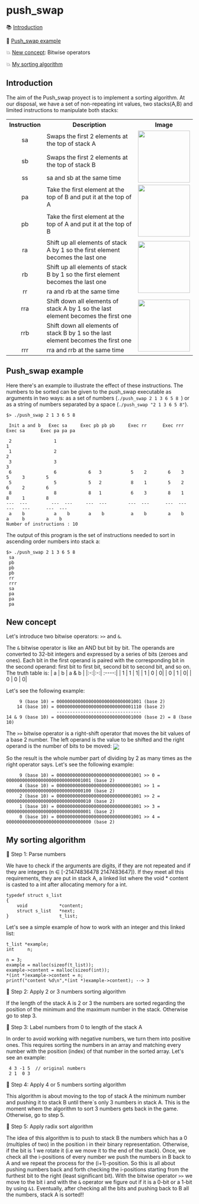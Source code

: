 # push_swap

:books: [Introduction](#introduction)

:bookmark_tabs: [Push_swap example](#push_swap-example)

:collision: [New concept](#new-concept): Bitwise operators

:collision: [My sorting algorithm](#my-sorting-algorithm)
 

## Introduction
The aim of the Push_swap proyect is to implement a sorting algorithm. At our disposal, we have a set of non-repeating int values, two stacks(A,B) and limited instructions to manipulate 
both stacks:

<table>
  <tr>
    <th>Instruction</th>
    <th>Description</th>
    <th>Image</th>
  </tr>
  <tr>
    <td align=center>sa</td>
    <td>  Swaps the first 2 elements at the top of stack A </td>
    <td rowspan = "3" ><img height="140" align=center src="https://user-images.githubusercontent.com/71781441/144010895-74ea4e2c-8650-49d4-a1e0-42107bf805eb.jpg"></td>
  </tr>
  <tr>
    <td align=center>sb</td>
    <td>  Swaps the first 2 elements at the top of stack B </td>
  </tr>
  <tr>
    <td align=center>ss</td>
    <td>   sa and sb at the same time </td>
  </tr>
  <tr>
    <td align=center>pa</td>
    <td>   Take the first element at the top of B and put it at the top of A </td>
    <td rowspan = "2" ><img height="140" align=center src="https://user-images.githubusercontent.com/71781441/144012628-a9b6c50a-c042-4106-8d4a-980defecb2c2.jpg"></td>
  </tr>
  <tr>
    <td align=center>pb</td>
    <td> Take the first element at the top of A and put it at the top of B </td>
  </tr>
  <tr>
    <td align=center>ra</td>
    <td>  Shift up all elements of stack A by 1 so the first element becomes the last one </td>
    <td rowspan = "3" ><img height="140" align=center src="https://user-images.githubusercontent.com/71781441/144011771-0b1d2ae2-7168-4988-9b71-2f834e549447.jpg"></td>
  </tr>
  <tr>
    <td align=center>rb</td>
    <td>  Shift up all elements of stack B by 1 so the first element becomes the last one </td>
  </tr>
  <tr>
    <td align=center>rr</td>
    <td>  ra and rb at the same time </td>
  </tr>
 <tr>
    <td align=center>rra</td>
    <td>  Shift down all elements of stack A by 1 so the last element becomes the first one </td>
    <td rowspan = "3" ><img height="140" align=center src="https://user-images.githubusercontent.com/71781441/144013923-65b627fb-36c2-4992-8c6a-eb00998e334f.jpg"></td>
  </tr>
  <tr>
    <td align=center>rrb</td>
    <td>  Shift down all elements of stack B by 1 so the last element becomes the first one </td>
  </tr>
  <tr>
    <td align=center>rrr</td>
    <td> rra and rrb at the same time </td>
  </tr>
</table>

<!---
| Instruction | Description |
| :---------: | :---------: | 
| ``sa`` | Swaps the first 2 elements at the top of stack ``a`` |
| ``sb`` | Swaps the first 2 elements at the top of stack ``b`` |
| ``ss`` | ``sa`` and ``sb`` at the same time |
| ``pa`` | Take the first element at the top of ``b`` and put it at the top of ``a`` |
| ``pb`` |  Take the first element at the top of ``a`` and put it at the top of ``b`` |
| ``ra`` | Shift up all elements of stack ``a`` by 1 so the first element becomes the last one |
| ``rb`` | Shift up all elements of stack ``b`` by 1 so the first element becomes the last one |
| ``rr`` | ``ra`` and ``rb`` at the same time |
| ``rra`` | Shift down all elements of stack ``a`` by 1 so the last element becomes the first one |
| ``rrb`` | Shift down all elements of stack ``b`` by 1 so the last element becomes the first one |
| ``rrr`` | ``rra`` and ``rrb`` at the same time |
-->


## Push_swap example
Here there's an example to illustrate the effect of these instructions. The numbers to be sorted can be given to the push_swap executable as arguments in two ways: as a set
of numbers (``./push_swap 2 1 3 6 5 8 ``) or as a string of numbers separated by a space (``./push_swap "2 1 3 6 5 8"``).
```
$> ./push_swap 2 1 3 6 5 8
 
 Init a and b   Exec sa     Exec pb pb pb     Exec rr      Exec rrr       Exec sa      Exec pa pa pa
 
 2                1                                                                       1
 1                2                                                                       2
 3                3                                                                       3
 6                6            6   3           5    2        6    3        5     3        5
 5                5            5   2           8    1        5    2        6     2        6
 8                8            8   1           6    3        8    1        8     1        8
---  ---         ---  ---     ---  ---        ---  ---      ---  ---      ---   ---      ---  ---
 a    b           a    b       a    b          a    b        a    b        a     b        a    b
Number of instructions : 10
```
The output of this program is the set of instructions needed to sort in ascending order numbers into stack a:
```
$> ./push_swap 2 1 3 6 5 8
 sa
 pb
 pb
 pb
 rr
 rrr
 sa
 pa
 pa
 pa
```

## New concept

Let's introduce two bitwise operators:  `` >> `` and `` & ``. 

The `` & `` bitwise operator is like an AND but bit by bit. The operands are converted to 32-bit integers and expressed by a series of bits (zeroes and ones). Each bit in the first operand is paired with the corresponding bit in the second operand: first bit to first bit, second bit to second bit, and so on.
The truth table is:
| a | b | a & b |
|:-:|:-:| :----:|
| 1 | 1 | 1|
| 1 | 0 | 0|
| 0 | 1 | 0|
| 0 | 0 | 0|

Let's see the following example:
```
     9 (base 10) = 00000000000000000000000000001001 (base 2)
    14 (base 10) = 00000000000000000000000000001110 (base 2)
                   --------------------------------
14 & 9 (base 10) = 00000000000000000000000000001000 (base 2) = 8 (base 10)
```

The `` >> `` bitwise operator is a right-shift operator that moves the bit values of a base 2 number. The left operand is the value to be shifted and the right operand is the number of bits to be moved: <img align=center src=https://user-images.githubusercontent.com/71781441/144030206-1695b649-d0f4-4d24-9f06-2dc4e54d5909.png>

So the result is the whole number part of dividing by 2 as many times as the right operator says. Let's see the following example:
```
     9 (base 10) = 00000000000000000000000000001001 >> 0 = 00000000000000000000000000001001 (base 2)
     4 (base 10) = 00000000000000000000000000001001 >> 1 = 00000000000000000000000000000100 (base 2)
     2 (base 10) = 00000000000000000000000000001001 >> 2 = 00000000000000000000000000000010 (base 2)
     1 (base 10) = 00000000000000000000000000001001 >> 3 = 00000000000000000000000000000001 (base 2)
     0 (base 10) = 00000000000000000000000000001001 >> 4 = 00000000000000000000000000000000 (base 2)
```

## My sorting algorithm

:footprints: Step 1: Parse numbers

We have to check if the arguments are digits, if they are not repeated and if they are integers (n ∈ [-21474836478 2147483647]). If they meet all this requirements, they are put in stack A, a linked list where the void * content is casted to a int after allocating memory for a int. 
```
typedef struct s_list
{
	void			*content;
	struct s_list	*next;
}					t_list;	
```
Let's see a simple example of how to work with an integer and this linked list:
```
t_list *example;
int     n;

n = 3;
example = malloc(sizeof(t_list));
example->content = malloc(sizeof(int));
*(int *)example->content = n;
printf("content %d\n",*(int *)example->content); --> 3
```

:footprints: Step 2: Apply 2 or 3 numbers sorting algorithm

If the length of the stack A is 2 or 3 the numbers are sorted regarding the position of the minimum and the maximum number in the stack.
Otherwise go to step 3.

:footprints: Step 3: Label numbers from 0 to length of the stack A

In order to avoid working with negative numbers, we turn them into positive ones. This requires sorting the numbers in an array and matching every number with the position (index) of that number in the sorted array. Let's see an example:
```
 4 3 -1 5  // original numbers
 2 1  0 3 
```

:footprints: Step 4: Apply 4 or 5 numbers sorting algorithm

This algorithm is about moving to the top of stack A the minimum number and pushing it to stack B until there`s only 3 numbers in stack A. This is the moment whem the algorithm to sort 3 numbers gets back in the game. 
Otherwise, go to step 5.

:footprints: Step 5: Apply radix sort algorithm

The idea of this algorithm is to push to stack B the numbers which has a 0 (multiples of two) in the position i in their binary representation. Otherwise, if the bit is 1 we rotate it (i.e we move it to the end of the stack). Once, we check all the i-positions of every number we push the numbers in B back to A and we repeat the process for the (i+1)-position.
So this is all about pushing numbers back and forth checking the i-positions starting from the furthest bit to the right (least significant bit).
With the bitwise operator `` >> `` we move to the bit i and with the `` & `` operator we figure out if it is a 0-bit or a 1-bit by using `` &1 ``.
Eventually, after checking all the bits and pushing back to B all the numbers, stack A is sorted!!


